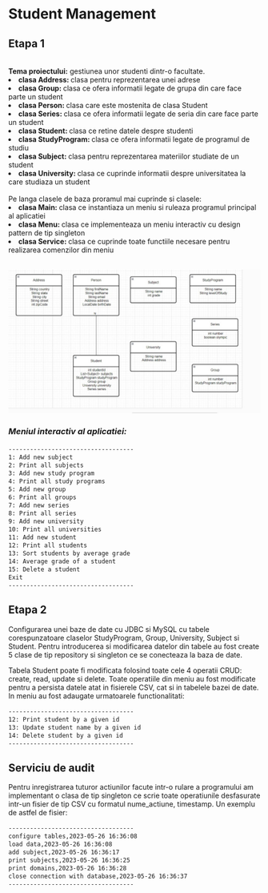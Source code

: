 <h1> Student Management </h1> 
<h2>Etapa 1</h2>
</br>
<b>Tema proiectului:</b> gestiunea unor studenti dintr-o facultate.
<li><b>clasa Address: </b>clasa pentru reprezentarea unei adrese</li>
<li><b>clasa Group: </b>clasa ce ofera informatii legate de grupa din care face parte un student </li>
<li><b>clasa Person: </b>clasa care este mostenita de clasa Student</li>
<li><b>clasa Series: </b>clasa ce ofera informatii legate de seria din care face parte un student</li>
<li><b>clasa Student: </b>clasa ce retine datele despre studenti</li>
<li><b>clasa StudyProgram: </b>clasa ce ofera informatii legate de programul de studiu</li>
<li><b>clasa Subject: </b>clasa pentru reprezentarea materiilor studiate de un student</li>
<li><b>clasa University: </b>clasa ce cuprinde informatii despre universitatea la care studiaza un student</li>
<br/>
Pe langa clasele de baza proramul mai cuprinde si clasele:
<li><b>clasa Main: </b>clasa ce instantiaza un meniu si ruleaza programul principal al aplicatiei</li>
<li><b>clasa Menu: </b>clasa ce implementeaza un meniu interactiv cu design pattern de tip singleton</li>
<li><b>clasa Service: </b>clasa ce cuprinde toate functiile necesare pentru realizarea comenzilor din meniu</li>
</br>

![diagrama](diagrama.jpg)

### *Meniul interactiv al aplicatiei:*
```[python]
-----------------------------------
1: Add new subject
2: Print all subjects
3: Add new study program
4: Print all study programs
5: Add new group
6: Print all groups
7: Add new series
8: Print all series
9: Add new university
10: Print all universities
11: Add new student
12: Print all students
13: Sort students by average grade
14: Average grade of a student
15: Delete a student
Exit
-----------------------------------
```
<h2>Etapa 2</h2>
Configurarea unei baze de date cu JDBC si MySQL cu tabele corespunzatoare claselor StudyProgram, Group, University, Subject si Student. Pentru introducerea si modificarea datelor din tabele au fost create 5 clase de tip repository si singleton ce se conecteaza la baza de date.

Tabela Student poate fi modificata folosind toate cele 4 operatii CRUD: create, read, update si delete. Toate operatiile din meniu au fost modificate pentru a persista datele atat in fisierele CSV, cat si in tabelele bazei de date. In meniu au fost adaugate urmatoarele functionalitati:

```[python]
-----------------------------------
12: Print student by a given id
13: Update student name by a given id
14: Delete student by a given id
-----------------------------------
```

<h2>Serviciu de audit</h2>
Pentru inregistrarea tuturor actiunilor facute intr-o rulare a programului am implementant o clasa de tip singleton ce scrie toate operatiunile desfasurate intr-un fisier de tip CSV cu formatul nume_actiune, timestamp. Un exemplu de astfel de fisier:

```[python]
-----------------------------------
configure tables,2023-05-26 16:36:08
load data,2023-05-26 16:36:08
add subject,2023-05-26 16:36:17
print subjects,2023-05-26 16:36:25
print domains,2023-05-26 16:36:28
close connection with database,2023-05-26 16:36:37
-----------------------------------
```
